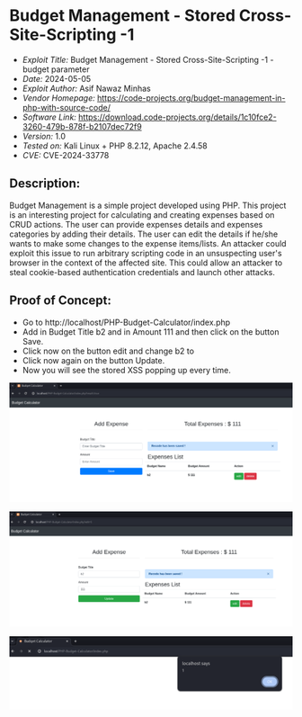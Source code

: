 # Budget Management  - Stored Cross-Site-Scripting -1
+ *Exploit Title:* Budget Management   - Stored Cross-Site-Scripting -1 - budget parameter
+ *Date:* 2024-05-05
+ *Exploit Author:* Asif Nawaz Minhas
+ *Vendor Homepage:* https://code-projects.org/budget-management-in-php-with-source-code/
+ *Software Link:* https://download.code-projects.org/details/1c10fce2-3260-479b-878f-b2107dec72f9
+ *Version:* 1.0
+ *Tested on:* Kali Linux + PHP 8.2.12, Apache 2.4.58
+ *CVE:* CVE-2024-33778

## Description:
Budget Management is a simple project developed using PHP. This project is an interesting project for calculating and creating expenses based on CRUD actions. 
The user can provide expenses details and expenses categories by adding their details. The user can edit the details if he/she wants to make some changes to the expense items/lists.
An attacker could exploit this issue to run arbitrary scripting code in an unsuspecting user's browser in the context of the affected site. 
This could allow an attacker to steal cookie-based authentication credentials and launch other attacks.

## Proof of Concept:
+ Go to http://localhost/PHP-Budget-Calculator/index.php
+ Add in Budget Title b2 and in Amount 111 and then click on the button Save.
+ Click now on the button edit and change b2 to <script>alert(1)</script>
+ Click now again on the button Update.
+ Now you will see the stored XSS popping up every time.


![XSS]( https://github.com/ethicalhackerNL/CVEs/blob/ee7c15c4a2579ba433dbc28011e7b24ea47fd61e/Budget%20Management/XSS/print%201.png )

![XSS](https://github.com/ethicalhackerNL/CVEs/blob/d22cdc01a52046f51ba4b30e0f33ba22a97ca5d7/Budget%20Management/XSS/print2.png )

![XSS](https://github.com/ethicalhackerNL/CVEs/blob/d22cdc01a52046f51ba4b30e0f33ba22a97ca5d7/Budget%20Management/XSS/print3.png)
